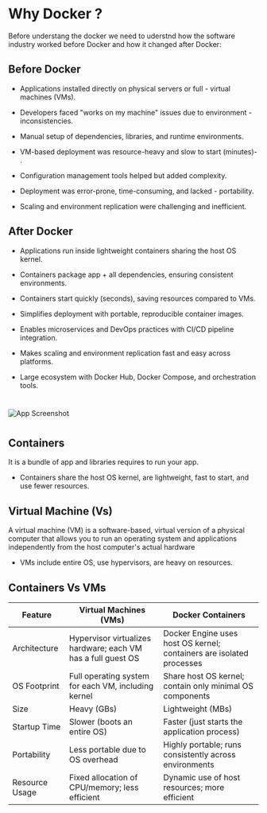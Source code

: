 
# Why Docker ?

Before understang the docker we need to uderstnd how the software industry worked before Docker and how it changed after Docker:

 


## Before Docker

- Applications installed directly on physical servers or full - virtual machines (VMs). 
- Developers faced "works on my machine" issues due to environment - inconsistencies.
- Manual setup of dependencies, libraries, and runtime environments.
- VM-based deployment was resource-heavy and slow to start (minutes)- .
- Configuration management tools helped but added complexity.

- Deployment was error-prone, time-consuming, and lacked - portability.

- Scaling and environment replication were challenging and inefficient.




## After Docker

- Applications run inside lightweight containers sharing the host OS kernel.

- Containers package app + all dependencies, ensuring consistent environments.

- Containers start quickly (seconds), saving resources compared to VMs.

- Simplifies deployment with portable, reproducible container images.

- Enables microservices and DevOps practices with CI/CD pipeline integration.

- Makes scaling and environment replication fast and easy across platforms.

- Large ecosystem with Docker Hub, Docker Compose, and orchestration tools.

#


![App Screenshot](https://k21academy.com/wp-content/uploads/2020/11/Docker-and-Vm-blog-image_result-1.webp)


#
## Containers

 It is a bundle of app and libraries requires to run your app.
- Containers share the host OS kernel, are lightweight, fast to start, and use fewer resources.



## Virtual Machine (Vs)

A virtual machine (VM) is a software-based, virtual version of a physical computer that allows you to run an operating system and applications independently from the host computer's actual hardware
- VMs include entire OS, use hypervisors, are heavy on resources.

## Containers Vs VMs

| Feature         | Virtual Machines (VMs)                                | Docker Containers                                    |
|-----------------|------------------------------------------------------|-----------------------------------------------------|
| Architecture    | Hypervisor virtualizes hardware; each VM has a full guest OS | Docker Engine uses host OS kernel; containers are isolated processes |
| OS Footprint    | Full operating system for each VM, including kernel  | Share host OS kernel; contain only minimal OS components |
| Size            | Heavy (GBs)                                          | Lightweight (MBs)                                    |
| Startup Time    | Slower (boots an entire OS)                          | Faster (just starts the application process)        |
| Portability     | Less portable due to OS overhead                     | Highly portable; runs consistently across environments |
| Resource Usage  | Fixed allocation of CPU/memory; less efficient       | Dynamic use of host resources; more efficient        |
